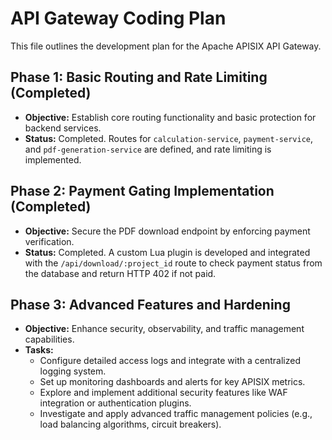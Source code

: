 # API Gateway Coding Plan

This file outlines the development plan for the Apache APISIX API Gateway.

## Phase 1: Basic Routing and Rate Limiting (Completed)

*   **Objective:** Establish core routing functionality and basic protection for backend services.
*   **Status:** Completed. Routes for `calculation-service`, `payment-service`, and `pdf-generation-service` are defined, and rate limiting is implemented.

## Phase 2: Payment Gating Implementation (Completed)

*   **Objective:** Secure the PDF download endpoint by enforcing payment verification.
*   **Status:** Completed. A custom Lua plugin is developed and integrated with the `/api/download/:project_id` route to check payment status from the database and return HTTP 402 if not paid.

## Phase 3: Advanced Features and Hardening

*   **Objective:** Enhance security, observability, and traffic management capabilities.
*   **Tasks:**
    *   Configure detailed access logs and integrate with a centralized logging system.
    *   Set up monitoring dashboards and alerts for key APISIX metrics.
    *   Explore and implement additional security features like WAF integration or authentication plugins.
    *   Investigate and apply advanced traffic management policies (e.g., load balancing algorithms, circuit breakers).
